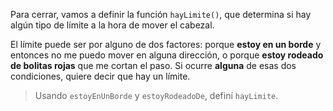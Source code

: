 Para cerrar, vamos a definir la función `hayLimite()`, que determina si hay algún tipo de límite a la hora de mover el cabezal.

El límite puede ser por alguno de dos factores: porque **estoy en un borde** y entonces no me puedo mover en alguna dirección, o porque **estoy rodeado de bolitas rojas** que me cortan el paso. Si ocurre **alguna** de esas dos condiciones, quiere decir que hay un límite.

> Usando `estoyEnUnBorde` y `estoyRodeadoDe`, definí `hayLimite`.